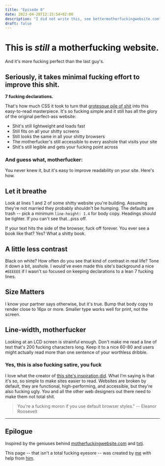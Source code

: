 ```yaml
---
title: "Episode 0"
date: 2023-04-28T12:15:54+02:00
description: "I did not write this, see bettermotherfuckingwebsite.com"
draft: false
---
```


# This is *still* a motherfucking website.

And it's more fucking perfect than the last guy's.

## Seriously, it takes minimal fucking effort to improve this shit.

**7 fucking declarations.**

That's how much CSS it took to turn that [grotesque pile of shit](http://motherfuckingwebsite.com/) into this easy-to-read masterpiece.
It's so fucking simple and it still has all the glory of the original perfect-ass website:

- Shit's still lightweight and loads fast
- Still fits on all your shitty screens
- Still looks the same in all your shitty browsers
- The motherfucker's still accessible to every asshole that visits your site
- Shit's still legible and gets your fucking point across

### And guess what, motherfucker:

You never knew it, but it's easy to improve readability on your site. Here's how.

## Let it breathe

Look at lines 1 and 2 of some shitty website you're building. Assuming they're not married they probably shouldn't be humping.
The defaults are trash -- pick a minimum `line-height: 1.4` for body copy. Headings should be tighter. If you can't see that...piss off.

If your text hits the side of the browser, fuck off forever. You ever see a book like that? Yes? What a shitty book.

## A little less contrast

Black on white? How often do you see that kind of contrast in real life?
Tone it down a bit, asshole.
I would've even made this site's background a nice `#EEEEEE` if I wasn't so focused on keeping declarations to a lean 7 fucking lines.

## Size Matters

I know your partner says otherwise, but it's true. Bump that body copy to render close to 16px or more. Smaller type works well for print, not the screen.

## Line-width, motherfucker

Looking at an LCD screen is strainful enough.
Don't make me read a line of text that's 200 fucking characters long.
Keep it to a nice 60-80 and users might actually read more than one sentence of your worthless dribble.

### Yes, this is also fucking satire, you fuck

I love what the creator of [this site's inspiration did](http://motherfuckingwebsite.com/).
What I'm saying is that it's so, so simple to make sites easier to read.
Websites are broken by default, they are functional, high-performing, and accessible, but they're also fucking ugly.
You and all the other web designers out there need to make them not total shit.

> You're a fucking moron if you use default browser styles." -- Eleanor Roosevelt

------------

## Epilogue

Inspired by the geniuses behind [motherfuckingwebsite.com](http://motherfuckingwebsite.com/) and [txti](http://txti.es/).

This page -- that isn't a total fucking eyesore -- was created by [me](https://twitter.com/drew_mc) with help from [him](https://twitter.com/gabehammersmith).
